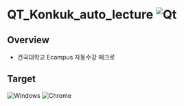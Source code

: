 # QT_Konkuk_auto_lecture ![Qt](https://img.shields.io/badge/PySide6-000000?style=flat-square&logo=Qt&logoColor=white)

Overview
-------
- 건국대학교 Ecampus 자동수강 매크로

Target
--------

![Windows](https://img.shields.io/badge/Windows-0078d4?style=flat-square&logo=Windows11&logoColor=white)
![Chrome](https://img.shields.io/badge/Google_Chrome-4285f4?style=flat-square&logo=GoogleChrome&logoColor=white)
